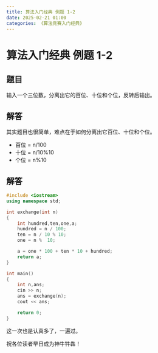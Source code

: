 ```yaml
---
title: 算法入门经典 例题 1-2
date: 2025-02-21 01:00
categories: 《算法竞赛入门经典》
---
```


# 算法入门经典 例题 1-2


## 题目

输入一个三位数，分离出它的百位、十位和个位，反转后输出。

## 解答

其实题目也很简单，难点在于如何分离出它百位、十位和个位。

* 百位 = n/100
* 十位 = n/10%10
* 个位 = n%10

## 解答

```c++
#include <iostream>
using namespace std;

int exchange(int n)
{
    int hundred,ten,one,a;
    hundred = n / 100;
    ten = n / 10 % 10;
    one = n %  10;

    a = one * 100 + ten * 10 + hundred;
    return a;
}

int main()
{
    int n,ans;
    cin >> n;
    ans = exchange(n);
    cout << ans;

    return 0;
}
```

这一次也是认真多了，一遍过。

祝各位读者早日成为神牛牪犇！
